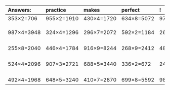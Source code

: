 | Answers: | practice | makes | perfect | ! |
| :--- | :--- | :--- | :--- | :--- |
| 353×2=706 | 955×2=1910 | 430×4=1720 | 634×8=5072 | 975×4=3900 | 
|   |   |   |   |   | 
|   |   |   |   |   | 
|   |   |   |   |   | 
| 987×4=3948 | 324×4=1296 | 296×7=2072 | 592×2=1184 | 265×2=530 | 
|   |   |   |   |   | 
|   |   |   |   |   | 
|   |   |   |   |   | 
|   |   |   |   |   | 
| 255×8=2040 | 446×4=1784 | 916×9=8244 | 268×9=2412 | 488×3=1464 | 
|   |   |   |   |   | 
|   |   |   |   |   | 
|   |   |   |   |   | 
|   |   |   |   |   | 
| 524×4=2096 | 907×3=2721 | 688×5=3440 | 336×2=672 | 243×8=1944 | 
|   |   |   |   |   | 
|   |   |   |   |   | 
|   |   |   |   |   | 
|   |   |   |   |   | 
| 492×4=1968 | 648×5=3240 | 410×7=2870 | 699×8=5592 | 981×4=3924 | 
